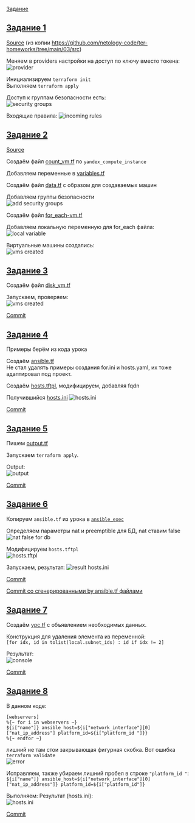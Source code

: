 [Задание](https://github.com/netology-code/ter-homeworks/blob/main/03/hw-03.md)

## [Задание 1](tasks/task1.md)
[Source](src1/) (из копии https://github.com/netology-code/ter-homeworks/tree/main/03/src)

Меняем в providers настройки на доступ по ключу вместо токена:  
![provider](images/image01.png)

Инициализируем `terraform init`  
Выполняем `terraform apply`

Доступ к группам безопасности есть:  
![security groups](images/image02.png)

Входящие правила:
![incoming rules](images/image03.png)

## [Задание 2](tasks/task2.md)
[Source](src2/)

Создаём файл [count_vm.tf](https://terraform-provider.yandexcloud.net/Resources/compute_instance) по `yandex_compute_instance`

Добавляем переменные в [variables.tf](src/variables.tf)

Создаём файл [data.tf](src/data.tf) с образом для создаваемых машин

Добавляем группы безопасности  
![add security groups](images/image04.png)

Создаём файл [for_each-vm.tf](src/for_each-vm.tf)

Добавляем локальную переменную для for_each файла:  
![local variable](images/image06.png)

Виртуальные машины создались:  
![vms created](images/image05.png)

## [Задание 3](tasks/task3.md)

Создаём файл [disk_vm.tf](src/disk_vm.tf)

Запускаем, проверяем:  
![vms created](images/image07.png)

[Commit](https://github.com/SergueiMoscow/DevOps-Terraform-03/commit/44cea5541b9a5ea7e37a81cd2f84550d463795ca)

## [Задание 4](tasks/task4.md)

Примеры берём из кода урока

Создаём [ansible.tf](src/ansible.tf)  
Не стал удалять примеры создания for.ini и hosts.yaml, их тоже адаптировал под проект.

Создаём [hosts.tftpl](src/hosts.tftpl), модифицируем, добавляя fqdn

Получившийся [hosts.ini](src/hosts.ini)
![hosts.ini](images/image08.png)

[Commit](https://github.com/SergueiMoscow/DevOps-Terraform-03/commit/1dc9fa826e313f4d77cd6612248aaf760a543c0c)

## [Задание 5](tasks/task5.md)

Пишем [output.tf](src/output.tf)

Запускаем `terraform apply`.

Output:  
![output](images/image09.png)

[Commit](https://github.com/SergueiMoscow/DevOps-Terraform-03/commit/049f63b60263a5578777cde5e344aa105fae58b0)

## [Задание 6](tasks/task6.md)

Копируем `ansible.tf` из урока в [`ansible_exec`](src/ansible_exec.tf)

Определяем параметры nat и preemptible для БД, nat ставим false  
![nat false for db](images/image10.png)

Модифицируем `hosts.tftpl`  
![hosts.tftpl](images/image11.png)

Запускаем, результат:
![result hosts.ini](images/image12.png)

[Commit](https://github.com/SergueiMoscow/DevOps-Terraform-03/commit/88b05f9b4e5fa21dac6bd935dcc7b69aa04009b2)

[Commit со сгенерированными by ansible.tf файлами](https://github.com/SergueiMoscow/DevOps-Terraform-03/commit/847be9e624996bd9b746ffbd2ae56edc546467a7)

## [Задание 7](tasks/task7.md)

Создаём [vpc.tf](src/vpc.tf) с объявлением необходимых данных.

Конструкция для удаления элемента из переменной:  
`[for idx, id in tolist(local.subnet_ids) : id if idx != 2]`

Результат:  
![console](images/image13.png)

[Commit](https://github.com/SergueiMoscow/DevOps-Terraform-03/commit/7a27edfa67d9cff955305a2c19cd9fddf3365c09)

## [Задание 8](tasks/task8.md)

В данном коде:  
```
[webservers]
%{~ for i in webservers ~}
${i["name"]} ansible_host=${i["network_interface"][0]["nat_ip_address"] platform_id=${i["platform_id "]}}
%{~ endfor ~}
```
лишний не там стои закрывающая фигурная скобка. Вот ошибка `terraform validate`  
![error](images/image14.png)

Исправляем, также убираем лишний пробел в строке `"platform_id "`:  
`${i["name"]} ansible_host=${i["network_interface"][0]["nat_ip_address"]} platform_id=${i["platform_id"]}`

Выполняем:
Результат (hosts.ini):  
![hosts.ini](images/image15.png)

[Commit](https://github.com/SergueiMoscow/DevOps-Terraform-03/commit/182d2aec89d38426f022d4a27d10a75f32afb764)

